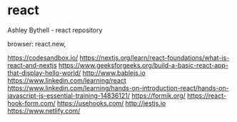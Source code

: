 # react


Ashley Bythell - react repository


browser:  react.new,

https://codesandbox.io/
https://nextjs.org/learn/react-foundations/what-is-react-and-nextjs
https://www.geeksforgeeks.org/build-a-basic-react-app-that-display-hello-world/
http://www.bablejs.io
https://www.linkedin.com/learning/react
https://www.linkedin.com/learning/hands-on-introduction-react/hands-on-javascript-js-essential-training-14836121/
https://formik.org/
https://react-hook-form.com/
https://usehooks.com/
http://jestjs.io
https://www.netlify.com/


